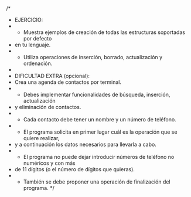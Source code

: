 /*
 * EJERCICIO:
 * - Muestra ejemplos de creación de todas las estructuras soportadas por defecto
 *   en tu lenguaje.
 * - Utiliza operaciones de inserción, borrado, actualización y ordenación.
 *
 * DIFICULTAD EXTRA (opcional):
 * Crea una agenda de contactos por terminal.
 * - Debes implementar funcionalidades de búsqueda, inserción, actualización
 *   y eliminación de contactos.
 * - Cada contacto debe tener un nombre y un número de teléfono.
 * - El programa solicita en primer lugar cuál es la operación que se quiere realizar,
 *   y a continuación los datos necesarios para llevarla a cabo.
 * - El programa no puede dejar introducir números de teléfono no numéricos y con más
 *   de 11 dígitos (o el número de dígitos que quieras).
 * - También se debe proponer una operación de finalización del programa.
 */